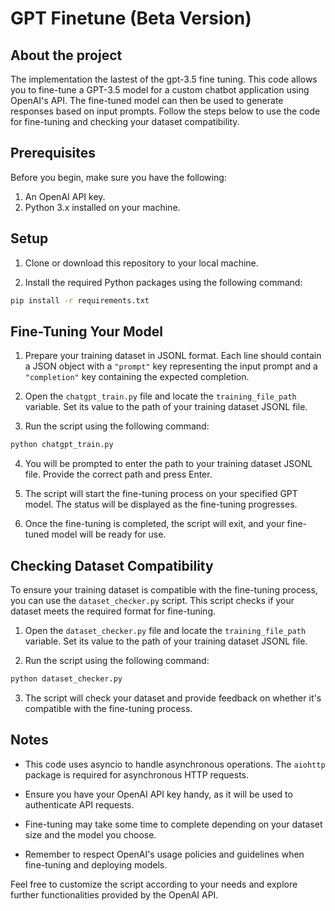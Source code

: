 # GPT Finetune (Beta Version)

## About the project
The implementation the lastest of the gpt-3.5 fine tuning. This code allows you to fine-tune a GPT-3.5 model for a custom chatbot application using OpenAI's API. The fine-tuned model can then be used to generate responses based on input prompts. Follow the steps below to use the code for fine-tuning and checking your dataset compatibility.

## Prerequisites

Before you begin, make sure you have the following:

1. An OpenAI API key.
2. Python 3.x installed on your machine.

## Setup

1. Clone or download this repository to your local machine.

2. Install the required Python packages using the following command:
```sh
pip install -r requirements.txt
```


## Fine-Tuning Your Model

1. Prepare your training dataset in JSONL format. Each line should contain a JSON object with a `"prompt"` key representing the input prompt and a `"completion"` key containing the expected completion.

2. Open the `chatgpt_train.py` file and locate the `training_file_path` variable. Set its value to the path of your training dataset JSONL file.

3. Run the script using the following command:
```sh
python chatgpt_train.py
```

4. You will be prompted to enter the path to your training dataset JSONL file. Provide the correct path and press Enter.

5. The script will start the fine-tuning process on your specified GPT model. The status will be displayed as the fine-tuning progresses.

6. Once the fine-tuning is completed, the script will exit, and your fine-tuned model will be ready for use.

## Checking Dataset Compatibility

To ensure your training dataset is compatible with the fine-tuning process, you can use the `dataset_checker.py` script. This script checks if your dataset meets the required format for fine-tuning.

1. Open the `dataset_checker.py` file and locate the `training_file_path` variable. Set its value to the path of your training dataset JSONL file.

2. Run the script using the following command:
```sh
python dataset_checker.py
```


3. The script will check your dataset and provide feedback on whether it's compatible with the fine-tuning process.

## Notes

- This code uses asyncio to handle asynchronous operations. The `aiohttp` package is required for asynchronous HTTP requests.

- Ensure you have your OpenAI API key handy, as it will be used to authenticate API requests.

- Fine-tuning may take some time to complete depending on your dataset size and the model you choose.

- Remember to respect OpenAI's usage policies and guidelines when fine-tuning and deploying models.

Feel free to customize the script according to your needs and explore further functionalities provided by the OpenAI API.

